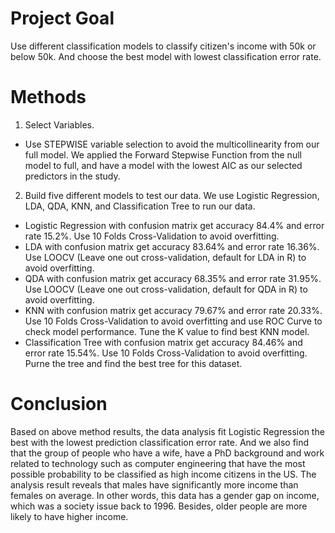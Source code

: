 # Project Goal
Use different classification models to classify citizen's income with 50k or below 50k. And choose the best model with lowest classification error rate.

# Methods
1. Select Variables.  
- Use STEPWISE variable selection to avoid the multicollinearity from our full model. We applied the Forward Stepwise Function from the null model to full, and have a model with the lowest AIC as our selected predictors in the study.  

2. Build five different models to test our data. We use Logistic Regression, LDA, QDA, KNN, and Classification Tree to run our data.  
- Logistic Regression with confusion matrix get accuracy 84.4% and error rate 15.2%. Use 10 Folds Cross-Validation to avoid overfitting.  
- LDA with confusion matrix get accuracy 83.64% and error rate 16.36%.  Use LOOCV (Leave one out cross-validation, default for LDA in R) to avoid overfitting.
- QDA with confusion matrix get accuracy 68.35% and error rate 31.95%.  Use LOOCV (Leave one out cross-validation, default for QDA in R) to avoid overfitting.
- KNN with confusion matrix get accuracy 79.67% and error rate 20.33%. Use 10 Folds Cross-Validation to avoid overfitting and use ROC Curve to check model performance. Tune the K value to find best KNN model.  
- Classification Tree with confusion matrix get accuracy 84.46% and error rate 15.54%. Use 10 Folds Cross-Validation to avoid overfitting. Purne the tree and find the best tree for this dataset.

# Conclusion
Based on above method results, the data analysis fit Logistic Regression the best with the lowest prediction classification error rate. And we also find that the group of people who have a wife, have a PhD background and work  related to technology such as computer engineering that have the most possible probability to be classified as high income citizens in the US. The analysis result reveals that males have significantly more income than females on average. In other words, this data has a gender gap on income, which was a society issue back to 1996. Besides, older people are more likely to have higher income. 
